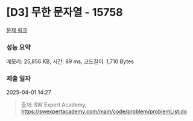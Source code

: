 # [D3] 무한 문자열 - 15758 

[문제 링크](https://swexpertacademy.com/main/code/problem/problemDetail.do?contestProbId=AYP5JmsqcngDFATW) 

### 성능 요약

메모리: 25,856 KB, 시간: 89 ms, 코드길이: 1,710 Bytes

### 제출 일자

2025-04-01 14:27



> 출처: SW Expert Academy, https://swexpertacademy.com/main/code/problem/problemList.do